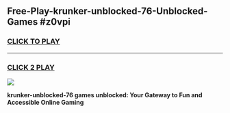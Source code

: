 
## Free-Play-krunker-unblocked-76-Unblocked-Games #z0vpi
<h3>
<a href="https://news.freeplayer.one?title=krunker-unblocked-76&ref=8M">CLICK TO PLAY</a></h3>
<hr>

<h3>
<a href="https://news.freeplayer.one?title=krunker-unblocked-76&ref=8M">CLICK 2 PLAY</a>
  
</h3>

<a href="https://news.freeplayer.one?title=krunker-unblocked-76&ref=8M"><img src="https://clearcache.store/games.png"></a>


**krunker-unblocked-76 games unblocked: Your Gateway to Fun and Accessible Online Gaming**
